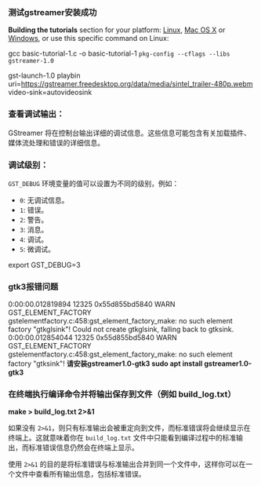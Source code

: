 ### 测试gstreamer安装成功

**Building the tutorials** section for your platform: [Linux](https://gstreamer.freedesktop.org/documentation/installing/on-linux.html#InstallingonLinux-Build), [Mac OS X](https://gstreamer.freedesktop.org/documentation/installing/on-mac-osx.html#InstallingonMacOSX-Build) or [Windows](https://gstreamer.freedesktop.org/documentation/installing/on-windows.html#InstallingonWindows-Build), or use this specific command on Linux:

gcc basic-tutorial-1.c -o basic-tutorial-1 `pkg-config --cflags --libs gstreamer-1.0`

gst-launch-1.0 playbin uri=https://gstreamer.freedesktop.org/data/media/sintel_trailer-480p.webm video-sink=autovideosink

### 查看调试输出：

GStreamer 将在控制台输出详细的调试信息。这些信息可能包含有关加载插件、媒体流处理和错误的详细信息。

### 调试级别：

`GST_DEBUG` 环境变量的值可以设置为不同的级别，例如：

* `0`: 无调试信息。
* `1`: 错误。
* `2`: 警告。
* `3`: 消息。
* `4`: 调试。
* `5`: 微调试。

export GST_DEBUG=3

### gtk3报错问题

0:00:00.012819894 12325 0x55d855bd5840 WARN     GST_ELEMENT_FACTORY gstelementfactory.c:458:gst_element_factory_make: no such element factory "gtkglsink"!
Could not create gtkglsink, falling back to gtksink.
0:00:00.012854044 12325 0x55d855bd5840 WARN     GST_ELEMENT_FACTORY gstelementfactory.c:458:gst_element_factory_make: no such element factory "gtksink"!
**请安装gstreamer1.0-gtk3
sudo apt install gstreamer1.0-gtk3**

### 在终端执行编译命令并将输出保存到文件（例如 build_log.txt）

**make > build_log.txt 2>&1**

如果没有 `2>&1`，则只有标准输出会被重定向到文件，而标准错误将会继续显示在终端上。这就意味着你在 `build_log.txt` 文件中只能看到编译过程中的标准输出，而标准错误信息仍然会在终端上显示。

使用 `2>&1` 的目的是将标准错误与标准输出合并到同一个文件中，这样你可以在一个文件中查看所有输出信息，包括标准错误。
